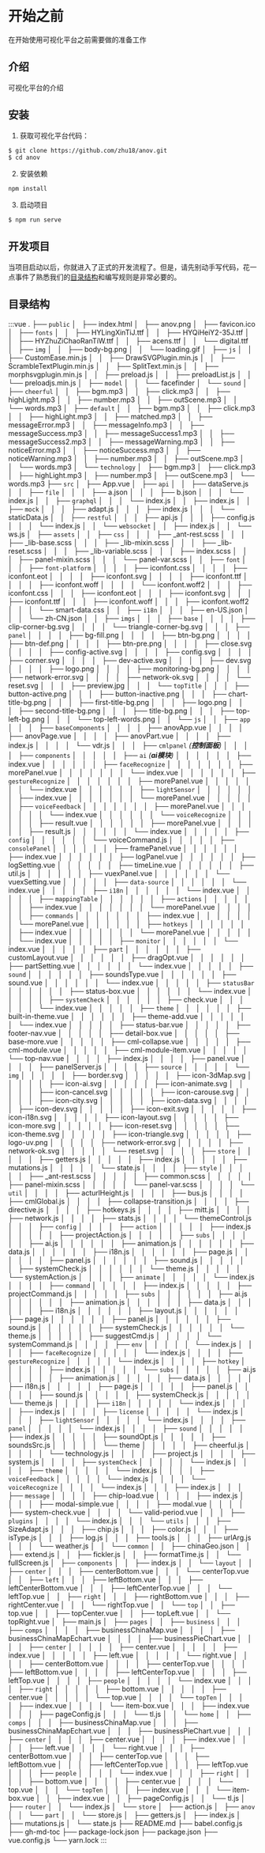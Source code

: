 # 开始之前
在开始使用可视化平台之前需要做的准备工作
## 介绍
可视化平台的介绍
## 安装
1. 获取可视化平台代码：
```bash
$ git clone https://github.com/zhu18/anov.git
$ cd anov
```

2. 安装依赖
```bash
npm install
```

3. 启动项目
```bash
$ npm run serve
```
## 开发项目
当项目启动以后，你就进入了正式的开发流程了。但是，请先别动手写代码，花一点事件了熟悉我们的[目录结构](#目录结构)和编写规则是非常必要的。

## 目录结构


:::vue
.
├── `public`
│   ├── index.html
│   ├── anov.png
│   ├── favicon.ico
│   ├── `fonts`
│   │   ├── HYLingXinTiJ.ttf
│   │   ├── HYQiHeiY2-35J.ttf
│   │   ├── HYZhuZiChaoRanTiW.ttf
│   │   ├── acens.ttf
│   │   └── digital.ttf
│   ├── `img`
│   │   ├── body-bg.png
│   │   └── loading.gif
│   ├── `js`
│   │   ├── CustomEase.min.js
│   │   ├── DrawSVGPlugin.min.js
│   │   ├── ScrambleTextPlugin.min.js
│   │   ├── SplitText.min.js
│   │   ├── morphsvgplugin.min.js
│   │   ├── preload.js
│   │   ├── preloadList.js
│   │   └── preloadjs.min.js
│   ├── `model`
│   │   └── facefinder
│   └── `sound`
│       ├── `cheerful`
│       │   ├── bgm.mp3
│       │   ├── click.mp3
│       │   ├── highLight.mp3
│       │   ├── number.mp3
│       │   ├── outScene.mp3
│       │   └── words.mp3
│       ├── `default`
│       │   ├── bgm.mp3
│       │   ├── click.mp3
│       │   ├── highLight.mp3
│       │   ├── matched.mp3
│       │   ├── messageError.mp3
│       │   ├── messageInfo.mp3
│       │   ├── messageSuccess.mp3
│       │   ├── messageSuccess1.mp3
│       │   ├── messageSuccess2.mp3
│       │   ├── messageWarning.mp3
│       │   ├── noticeError.mp3
│       │   ├── noticeSuccess.mp3
│       │   ├── noticeWarning.mp3
│       │   ├── number.mp3
│       │   ├── outScene.mp3
│       │   └── words.mp3
│       └── `technology`
│           ├── bgm.mp3
│           ├── click.mp3
│           ├── highLight.mp3
│           ├── number.mp3
│           ├── outScene.mp3
│           └── words.mp3
├── `src`
│   ├── App.vue
│   ├── `api`
│   │   ├── dataServe.js
│   │   ├── `file`
│   │   │   ├── a.json
│   │   │   ├── b.json
│   │   │   └── index.js
│   │   ├── `graphql`
│   │   │   └── index.js
│   │   ├── index.js
│   │   ├── `mock`
│   │   │   ├── adapt.js
│   │   │   ├── index.js
│   │   │   └── staticData.js
│   │   ├── `restful`
│   │   │   ├── api.js
│   │   │   ├── config.js
│   │   │   └── index.js
│   │   └── `websocket`
│   │       ├── index.js
│   │       └── ws.js
│   ├── `assets`
│   │   ├── `css`
│   │   │   ├── _ant-rest.scss
│   │   │   ├── _lib-base.scss
│   │   │   ├── _lib-mixin.scss
│   │   │   ├── _lib-reset.scss
│   │   │   ├── _lib-variable.scss
│   │   │   ├── index.scss
│   │   │   ├── panel-mixin.scss
│   │   │   └── panel-var.scss
│   │   ├── `font`
│   │   │   ├── `font-platform`
│   │   │   │   ├── iconfont.css
│   │   │   │   ├── iconfont.eot
│   │   │   │   ├── iconfont.svg
│   │   │   │   ├── iconfont.ttf
│   │   │   │   ├── iconfont.woff
│   │   │   │   └── iconfont.woff2
│   │   │   ├── iconfont.css
│   │   │   ├── iconfont.eot
│   │   │   ├── iconfont.svg
│   │   │   ├── iconfont.ttf
│   │   │   ├── iconfont.woff
│   │   │   ├── iconfont.woff2
│   │   │   └── smart-data.css
│   │   ├── `i18n`
│   │   │   ├── en-US.json
│   │   │   └── zh-CN.json
│   │   ├── `imgs`
│   │   │   ├── `base`
│   │   │   │   ├── clip-corner-bg.svg
│   │   │   │   └── triangle-corner-bg.svg
│   │   │   ├── `panel`
│   │   │   │   ├── bg-fill.png
│   │   │   │   ├── btn-bg.png
│   │   │   │   ├── btn-def.png
│   │   │   │   ├── btn-pre.png
│   │   │   │   ├── close.svg
│   │   │   │   ├── config-active.svg
│   │   │   │   ├── config.svg
│   │   │   │   ├── corner.svg
│   │   │   │   ├── dev-active.svg
│   │   │   │   ├── dev.svg
│   │   │   │   ├── logo.png
│   │   │   │   ├── monitoring-bg.png
│   │   │   │   ├── network-error.svg
│   │   │   │   ├── network-ok.svg
│   │   │   │   └── reset.svg
│   │   │   ├── preview.jpg
│   │   │   └── `topTitle`
│   │   │       ├── button-active.png
│   │   │       ├── button-inactive.png
│   │   │       ├── chart-title-bg.png
│   │   │       ├── first-title-bg.png
│   │   │       ├── logo.png
│   │   │       ├── second-title-bg.png
│   │   │       ├── title-bg.png
│   │   │       ├── top-left-bg.png
│   │   │       └── top-left-words.png
│   │   └── `js`
│   │       ├── `app`
│   │       │   ├── `baseComponents`
│   │       │   │   ├── anovApp.vue
│   │       │   │   ├── anovPage.vue
│   │       │   │   ├── anovPart.vue
│   │       │   │   ├── index.js
│   │       │   │   └── vdr.js
│   │       │   ├── `cmlpanel` _(**控制面板**)_
│   │       │   │   ├── `components`
│   │       │   │   │   ├── `ai` _(**ai模块**)_
│   │       │   │   │   │   ├── index.vue
│   │       │   │   │   │   ├── `faceRecognize`
│   │       │   │   │   │   │   ├── morePanel.vue
│   │       │   │   │   │   │   └── index.vue
│   │       │   │   │   │   ├── `gestureRecognize`
│   │       │   │   │   │   │   ├── morePanel.vue
│   │       │   │   │   │   │   └── index.vue
│   │       │   │   │   │   ├── `lightSensor`
│   │       │   │   │   │   │   ├── index.vue
│   │       │   │   │   │   │   └── morePanel.vue
│   │       │   │   │   │   ├── `voiceFeedback`
│   │       │   │   │   │   │   ├── morePanel.vue
│   │       │   │   │   │   │   └── index.vue
│   │       │   │   │   │   └── `voiceRecognize`
│   │       │   │   │   │       ├── result.vue
│   │       │   │   │   │       ├── morePanel.vue
│   │       │   │   │   │       ├── result.js
│   │       │   │   │   │       └── index.vue
│   │       │   │   │   ├── `config`
│   │       │   │   │   │   └── voiceCommand.js
│   │       │   │   │   ├── `consolePanel`
│   │       │   │   │   │   ├── framePanel.vue
│   │       │   │   │   │   ├── index.vue
│   │       │   │   │   │   ├── logPanel.vue
│   │       │   │   │   │   ├── logSetting.vue
│   │       │   │   │   │   ├── timeLine.vue
│   │       │   │   │   │   ├── util.js
│   │       │   │   │   │   ├── vuexPanel.vue
│   │       │   │   │   │   └── vuexSetting.vue
│   │       │   │   │   ├── `data-source`
│   │       │   │   │   │   └── index.vue
│   │       │   │   │   ├── `i18n`
│   │       │   │   │   │   └── index.vue
│   │       │   │   │   ├── `mappingTable`
│   │       │   │   │   │   ├── `actions`
│   │       │   │   │   │   │   ├── index.vue
│   │       │   │   │   │   │   └── morePanel.vue
│   │       │   │   │   │   ├── `commands`
│   │       │   │   │   │   │   ├── index.vue
│   │       │   │   │   │   │   └── morePanel.vue
│   │       │   │   │   │   ├── `hotkeys`
│   │       │   │   │   │   │   ├── index.vue
│   │       │   │   │   │   │   └── morePanel.vue
│   │       │   │   │   │   └── index.vue
│   │       │   │   │   ├── `monitor`
│   │       │   │   │   │   └── index.vue
│   │       │   │   │   ├── `part`
│   │       │   │   │   │   ├── customLayout.vue
│   │       │   │   │   │   ├── dragOpt.vue
│   │       │   │   │   │   ├── partSetting.vue
│   │       │   │   │   │   └── index.vue
│   │       │   │   │   ├── `sound`
│   │       │   │   │   │   ├── soundsType.vue
│   │       │   │   │   │   ├── sound.vue
│   │       │   │   │   │   └── index.vue
│   │       │   │   │   ├── `statusBar`
│   │       │   │   │   │   ├── status-box.vue
│   │       │   │   │   │   └── index.vue
│   │       │   │   │   ├── `systemCheck`
│   │       │   │   │   │   ├── check.vue
│   │       │   │   │   │   └── index.vue
│   │       │   │   │   ├── `theme`
│   │       │   │   │   │   ├── built-in-theme.vue
│   │       │   │   │   │   ├── theme-add.vue
│   │       │   │   │   │   └── index.vue
│   │       │   │   │   ├── status-bar.vue
│   │       │   │   │   ├── footer-nav.vue
│   │       │   │   │   ├── detail-box.vue
│   │       │   │   │   ├── base-more.vue
│   │       │   │   │   ├── cml-collapse.vue
│   │       │   │   │   ├── cml-module.vue
│   │       │   │   │   ├── cml-module-item.vue
│   │       │   │   │   └── top-nav.vue
│   │       │   │   ├── index.js
│   │       │   │   ├── panel.vue
│   │       │   │   ├── panelServer.js
│   │       │   │   ├── `source`
│   │       │   │   │   └── `img`
│   │       │   │   │       ├── border.svg
│   │       │   │   │       ├── icon-3dMap.svg
│   │       │   │   │       ├── icon-ai.svg
│   │       │   │   │       ├── icon-animate.svg
│   │       │   │   │       ├── icon-cancel.svg
│   │       │   │   │       ├── icon-carouse.svg
│   │       │   │   │       ├── icon-city.svg
│   │       │   │   │       ├── icon-data.svg
│   │       │   │   │       ├── icon-dev.svg
│   │       │   │   │       ├── icon-exit.svg
│   │       │   │   │       ├── icon-i18n.svg
│   │       │   │   │       ├── icon-layout.svg
│   │       │   │   │       ├── icon-more.svg
│   │       │   │   │       ├── icon-reset.svg
│   │       │   │   │       ├── icon-theme.svg
│   │       │   │   │       ├── icon-triangle.svg
│   │       │   │   │       ├── logo-uv.png
│   │       │   │   │       ├── network-error.svg
│   │       │   │   │       ├── network-ok.svg
│   │       │   │   │       └── reset.svg
│   │       │   │   ├── `store`
│   │       │   │   │   ├── getters.js
│   │       │   │   │   ├── index.js
│   │       │   │   │   ├── mutations.js
│   │       │   │   │   └── state.js
│   │       │   │   ├── `style`
│   │       │   │   │   ├── _ant-rest.scss
│   │       │   │   │   ├── common.scss
│   │       │   │   │   ├── panel-mixin.scss
│   │       │   │   │   └── panel-var.scss
│   │       │   │   └── `util`
│   │       │   │       ├── acturlHeight.js
│   │       │   │       ├── bus.js
│   │       │   │       ├── cmlGlobal.js
│   │       │   │       ├── collapse-transition.js
│   │       │   │       ├── directive.js
│   │       │   │       ├── hotkeys.js
│   │       │   │       ├── mitt.js
│   │       │   │       ├── network.js
│   │       │   │       ├── stats.js
│   │       │   │       └── themeControl.js
│   │       │   ├── `config`
│   │       │   │   ├── `action`
│   │       │   │   │   ├── index.js
│   │       │   │   │   ├── projectAction.js
│   │       │   │   │   ├── `subs`
│   │       │   │   │   │   ├── ai.js
│   │       │   │   │   │   ├── animation.js
│   │       │   │   │   │   ├── data.js
│   │       │   │   │   │   ├── i18n.js
│   │       │   │   │   │   ├── page.js
│   │       │   │   │   │   ├── panel.js
│   │       │   │   │   │   ├── sound.js
│   │       │   │   │   │   ├── systemCheck.js
│   │       │   │   │   │   └── theme.js
│   │       │   │   │   └── systemAction.js
│   │       │   │   ├── `animate`
│   │       │   │   │   └── index.js
│   │       │   │   ├── `command`
│   │       │   │   │   ├── index.js
│   │       │   │   │   ├── projectCommand.js
│   │       │   │   │   ├── `subs`
│   │       │   │   │   │   ├── ai.js
│   │       │   │   │   │   ├── animation.js
│   │       │   │   │   │   ├── data.js
│   │       │   │   │   │   ├── i18n.js
│   │       │   │   │   │   ├── layout.js
│   │       │   │   │   │   ├── page.js
│   │       │   │   │   │   ├── panel.js
│   │       │   │   │   │   ├── sound.js
│   │       │   │   │   │   ├── systemCheck.js
│   │       │   │   │   │   └── theme.js
│   │       │   │   │   ├── suggestCmd.js
│   │       │   │   │   └── systemCommand.js
│   │       │   │   ├── `env`
│   │       │   │   │   └── index.js
│   │       │   │   ├── `faceRecognize`
│   │       │   │   │   └── index.js
│   │       │   │   ├── `gestureRecognize`
│   │       │   │   │   └── index.js
│   │       │   │   ├── `hotkey`
│   │       │   │   │   ├── index.js
│   │       │   │   │   └── `subs`
│   │       │   │   │       ├── ai.js
│   │       │   │   │       ├── animation.js
│   │       │   │   │       ├── data.js
│   │       │   │   │       ├── i18n.js
│   │       │   │   │       ├── page.js
│   │       │   │   │       ├── panel.js
│   │       │   │   │       ├── sound.js
│   │       │   │   │       ├── systemCheck.js
│   │       │   │   │       └── theme.js
│   │       │   │   ├── `i18n`
│   │       │   │   │   └── index.js
│   │       │   │   ├── index.js
│   │       │   │   ├── `license`
│   │       │   │   │   └── index.js
│   │       │   │   ├── `lightSensor`
│   │       │   │   │   └── index.js
│   │       │   │   ├── `panel`
│   │       │   │   │   └── index.js
│   │       │   │   ├── `sound`
│   │       │   │   │   ├── index.js
│   │       │   │   │   ├── soundOpt.js
│   │       │   │   │   ├── soundsSrc.js
│   │       │   │   │   └── theme
│   │       │   │   │       ├── cheerful.js
│   │       │   │   │       └── technology.js
│   │       │   │   ├── project.js
│   │       │   │   ├── system.js
│   │       │   │   ├── `systemCheck`
│   │       │   │   │   └── index.js
│   │       │   │   ├── `theme`
│   │       │   │   │   └── index.js
│   │       │   │   ├── `voiceFeedback`
│   │       │   │   │   └── index.js
│   │       │   │   └── `voiceRecognize`
│   │       │   │       └── index.js
│   │       │   ├── index.js
│   │       │   ├── `message`
│   │       │   │   ├── chip-load.vue
│   │       │   │   ├── index.js
│   │       │   │   ├── modal-simple.vue
│   │       │   │   ├── modal.vue
│   │       │   │   ├── system-check.vue
│   │       │   │   └── valid-period.vue
│   │       │   ├── `plugins`
│   │       │   │   └── index.js
│   │       │   └── `utils`
│   │       │       ├── SizeAdapt.js
│   │       │       ├── chip.js
│   │       │       ├── color.js
│   │       │       ├── isType.js
│   │       │       ├── log.js
│   │       │       ├── tools.js
│   │       │       ├── urlArg.js
│   │       │       └── weather.js
│   │       └── `common`
│   │           ├── chinaGeo.json
│   │           ├── extend.js
│   │           ├── fickler.js
│   │           ├── formatTime.js
│   │           └── fullScreen.js
│   ├── `components`
│   │   ├── index.js
│   │   └── `layout`
│   │       ├── `center`
│   │       │   ├── centerBottom.vue
│   │       │   └── centerTop.vue
│   │       ├── `left`
│   │       │   ├── leftBottom.vue
│   │       │   ├── leftCenterBottom.vue
│   │       │   ├── leftCenterTop.vue
│   │       │   └── leftTop.vue
│   │       ├── `right`
│   │       │   ├── rightBottom.vue
│   │       │   ├── rightCenter.vue
│   │       │   └── rightTop.vue
│   │       └── `top`
│   │           ├── top.vue
│   │           ├── topCenter.vue
│   │           ├── topLeft.vue
│   │           └── topRight.vue
│   ├── main.js
│   ├── `pages`
│   │   ├── `business`
│   │   │   ├── `comps`
│   │   │   │   ├── businessChinaMap.vue
│   │   │   │   ├── businessChinaMapEchart.vue
│   │   │   │   ├── businessPieChart.vue
│   │   │   │   ├── `center`
│   │   │   │   │   ├── center.vue
│   │   │   │   │   ├── index.vue
│   │   │   │   │   ├── left.vue
│   │   │   │   │   └── right.vue
│   │   │   │   ├── centerBottom.vue
│   │   │   │   ├── centerTop.vue
│   │   │   │   ├── leftBottom.vue
│   │   │   │   ├── leftCenterTop.vue
│   │   │   │   ├── leftTop.vue
│   │   │   │   ├── `people`
│   │   │   │   │   └── index.vue
│   │   │   │   ├── `right`
│   │   │   │   │   ├── bottom.vue
│   │   │   │   │   ├── center.vue
│   │   │   │   │   └── top.vue
│   │   │   │   └── `topTen`
│   │   │   │       ├── index.vue
│   │   │   │       └── item-box.vue
│   │   │   ├── index.vue
│   │   │   ├── pageConfig.js
│   │   │   └── tl.js
│   │   └── `home`
│   │       ├── `comps`
│   │       │   ├── businessChinaMap.vue
│   │       │   ├── businessChinaMapEchart.vue
│   │       │   ├── businessPieChart.vue
│   │       │   ├── `center`
│   │       │   │   ├── center.vue
│   │       │   │   ├── index.vue
│   │       │   │   ├── left.vue
│   │       │   │   └── right.vue
│   │       │   ├── centerBottom.vue
│   │       │   ├── centerTop.vue
│   │       │   ├── leftBottom.vue
│   │       │   ├── leftCenterTop.vue
│   │       │   ├── leftTop.vue
│   │       │   ├── `people`
│   │       │   │   └── index.vue
│   │       │   ├── `right`
│   │       │   │   ├── bottom.vue
│   │       │   │   ├── center.vue
│   │       │   │   └── top.vue
│   │       │   └── `topTen`
│   │       │       ├── index.vue
│   │       │       └── item-box.vue
│   │       ├── index.vue
│   │       ├── pageConfig.js
│   │       └── tl.js
│   ├── `router`
│   │   └── index.js
│   └── `store`
│       ├── action.js
│       ├── `anov`
│       │   └── `part`
│       │       └── store.js
│       ├── getters.js
│       ├── index.js
│       ├── mutations.js
│       └── state.js
├── README.md
├── babel.config.js
├── gh-md-toc
├── package-lock.json
├── package.json
├── vue.config.js
└── yarn.lock
:::